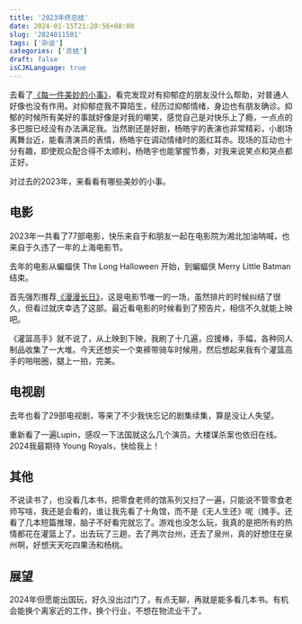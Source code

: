```yaml
---
title: '2023年终总结'
date: 2024-01-15T21:20:56+08:00
slug: '2024011501'
tags: ['杂谈']
categories: ['总结']
draft: false
isCJKLanguage: true
---
```


去看了[《每一件美妙的小事》][]，看完发现对有抑郁症的朋友没什么帮助，对普通人好像也没有作用。对抑郁症我不算陌生，经历过抑郁情绪，身边也有朋友确诊。抑郁的时候所有美好的事就好像是对我的嘲笑，感觉自己是对快乐上了瘾，一点点的多巴胺已经没有办法满足我。当然剧还是好剧，杨皓宇的表演也非常精彩，小剧场离舞台近，能看清演员的表情，杨皓宇在调动情绪时的面红耳赤。现场的互动也十分有趣，即使观众配合得不太顺利，杨皓宇也能掌握节奏，对我来说笑点和哭点都正好。

对过去的2023年，来看看有哪些美妙的小事。

## 电影

2023年一共看了77部电影，快乐来自于和朋友一起在电影院为湘北加油呐喊，也来自于久违了一年的上海电影节。

去年的电影从蝙蝠侠 The Long Halloween 开始，到蝙蝠侠 Merry Little Batman 结束。

首先强烈推荐[《漫漫长日》][]，这是电影节唯一的一场，虽然排片的时候纠结了很久，但看过就庆幸选了这部。最近看电影的时候看到了预告片，相信不久就能上映吧。

《灌篮高手》就不说了，从上映到下映，我刷了十几遍，应援棒，手幅，各种同人制品收集了一大堆。今天还想买一个束裤带骑车时候用，然后想起来我有个灌篮高手的啪啪圈，腿上一拍，完美。

## 电视剧

去年也看了29部电视剧，等来了不少我快忘记的剧集续集，算是没让人失望。

重新看了一遍Lupin，感叹一下法国就这么几个演员。大楼谋杀案也依旧在线。2024我最期待 Young Royals，快给我上！

## 其他

不说读书了，也没看几本书，把零食老师的馆系列又扫了一遍，只能说不管零食老师写啥，我还是会看的，谁让我先看了十角馆，而不是《无人生还》呢（摊手。还看了几本短篇推理，脑子不好看完就忘了。游戏也没怎么玩，我真的是把所有的热情都花在灌篮上了。出去玩了三趟，去了两次台州，还去了泉州，真的好想住在泉州啊，好想天天吃四果汤和杨桃。

## 展望

2024年但愿能出国玩，好久没出过门了，有点无聊，再就是能多看几本书。有机会能换个离家近的工作，换个行业，不想在物流业干了。

[《漫漫长日》]: https://blog.notomorrow.club/posts/2023/06/2023061501/
[《每一件美妙的小事》]: https://www.douban.com/location/drama/26810823/